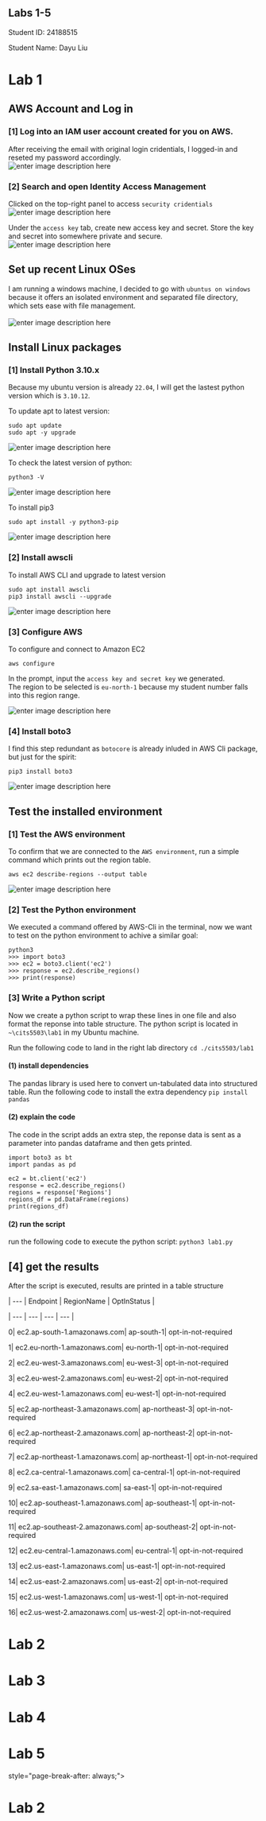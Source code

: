 <p></p><div></div><p></p>
  <h2>Labs 1-5</h2>
  <p>Student ID: 24188515</p>
  <p>Student Name: Dayu Liu</p>
<h1 id="lab-1">Lab 1</h1>
<h2 id="aws-account-and-log-in">AWS Account and Log in</h2>
<h3 id="log-into-an-iam-user-account-created-for-you-on-aws.">[1] Log into an IAM user account created for you on AWS.</h3>
<p>After receiving the email with original login cridentials, I logged-in and reseted my password accordingly.<br>
<img src="http://127.0.0.1/assets/lab1-1.png" alt="enter image description here"></p>
<h3 id="search-and-open-identity-access-management">[2] Search and open Identity Access Management</h3>
<p>Clicked on the top-right panel to access <code>security cridentials</code><br>
<img src="http://127.0.0.1/assets/lab1-2.png" alt="enter image description here"></p>
<p>Under the <code>access key</code> tab, create new access key and secret. Store the key and secret into somewhere private and secure.<br>
<img src="http://127.0.0.1/assets/lab1-3.png" alt="enter image description here"></p>
<h2 id="set-up-recent-linux-oses">Set up recent Linux OSes</h2>
<p>
</p><p>
I am running a windows machine, I decided to go with <code>ubuntus on windows</code> because it offers an isolated environment and separated file directory, which sets ease with file management.<br><br>
<img src="http://127.0.0.1/assets/lab1-4.png" alt="enter image description here"></p>
<h2 id="install-linux-packages">Install Linux packages</h2>
<h3 id="install-python-3.10.x">[1] Install Python 3.10.x</h3>
<p>Because my ubuntu version is already <code>22.04</code>, I will get the lastest python version which is <code>3.10.12</code>.</p>
<p>To update apt to latest version:</p>
<pre><code>sudo apt update
sudo apt -y upgrade
</code></pre>
<p><img src="http://127.0.0.1/assets/lab1-5.png" alt="enter image description here"></p>
<p>To check the latest version of python:</p>
<pre><code>python3 -V
</code></pre>
<p><img src="http://127.0.0.1/assets/lab1-6.png" alt="enter image description here"></p>
<p>To install pip3</p>
<pre><code>sudo apt install -y python3-pip
</code></pre>
<p><img src="http://127.0.0.1/assets/lab1-7.png" alt="enter image description here"></p>
<h3 id="install-awsclih3">[2] Install awscli</h3>
<p>To install AWS CLI and upgrade to latest version</p>
<pre><code>sudo apt install awscli
pip3 install awscli --upgrade
</code></pre>
<p><img src="http://127.0.0.1/assets/lab1-8.png" alt="enter image description here"></p>

<h3 id="configure-aws">[3] Configure AWS</h3>
To configure and connect to Amazon EC2
<pre><code>aws configure
</code></pre>
<p>In the prompt, input the <code>access key and secret key</code> we generated.<br>
The region to be selected is <code>eu-north-1</code> because my student number falls into this region range.</p>
<p><img src="http://127.0.0.1/assets/lab1-9.png" alt="enter image description here"></p>
<h3 id="install-boto3">[4] Install boto3</h3>
I find this step redundant as <code>botocore</code> is already inluded in AWS Cli package, but just for the spirit:
<pre><code>pip3 install boto3
</code></pre>

 ![enter image description here](http://127.0.0.1/assets/lab1-10.png)

<h2 id="test-the-installed-environment">Test the installed environment</h2>
<h3 id="test-the-aws-environment">[1] Test the AWS environment</h3>
To confirm that we are connected to the <code>AWS environment</code>, run a simple command which prints out the region table.

    aws ec2 describe-regions --output table
  
  ![enter image description here](http://127.0.0.1/assets/lab1-11.png)

<h3 id="test-the-python-environment">[2] Test the Python environment</h3>
We executed a command offered by AWS-Cli in the terminal, now we want to test on the python environment to achive a similar goal:

    python3
    >>> import boto3
    >>> ec2 = boto3.client('ec2')
    >>> response = ec2.describe_regions()
    >>> print(response)

<h3 id="write-a-python-script">[3] Write a Python script</h3>
Now we create a python script to wrap these lines in one file and also format the reponse into table structure.
The python script is located in <code>~\cits5503\lab1</code> in my Ubuntu machine.

Run the following code to land in the right lab directory
`cd ./cits5503/lab1`

#### (1) install dependencies
The pandas library is used here to convert un-tabulated data into structured table.
Run the following code to install the extra dependency
`pip install pandas`

#### (2) explain the code
The code in the script adds an extra step, the reponse data is sent as a parameter into pandas dataframe and then gets printed.

    import boto3 as bt
    import pandas as pd
    
    ec2 = bt.client('ec2')
    response = ec2.describe_regions()
    regions = response['Regions']
    regions_df = pd.DataFrame(regions)
    print(regions_df)

#### (2) run the script
run the following code to execute the python script:
`python3 lab1.py`

  

## [4] get the results

After the script is executed, results are printed in a table structure

  

| --- | Endpoint | RegionName | OptInStatus |

| --- | --- | --- | --- |

0| ec2.ap-south-1.amazonaws.com| ap-south-1| opt-in-not-required

1| ec2.eu-north-1.amazonaws.com| eu-north-1| opt-in-not-required

2| ec2.eu-west-3.amazonaws.com| eu-west-3| opt-in-not-required

3| ec2.eu-west-2.amazonaws.com| eu-west-2| opt-in-not-required

4| ec2.eu-west-1.amazonaws.com| eu-west-1| opt-in-not-required

5| ec2.ap-northeast-3.amazonaws.com| ap-northeast-3| opt-in-not-required

6| ec2.ap-northeast-2.amazonaws.com| ap-northeast-2| opt-in-not-required

7| ec2.ap-northeast-1.amazonaws.com| ap-northeast-1| opt-in-not-required

8| ec2.ca-central-1.amazonaws.com| ca-central-1| opt-in-not-required

9| ec2.sa-east-1.amazonaws.com| sa-east-1| opt-in-not-required

10| ec2.ap-southeast-1.amazonaws.com| ap-southeast-1| opt-in-not-required

11| ec2.ap-southeast-2.amazonaws.com| ap-southeast-2| opt-in-not-required

12| ec2.eu-central-1.amazonaws.com| eu-central-1| opt-in-not-required

13| ec2.us-east-1.amazonaws.com| us-east-1| opt-in-not-required

14| ec2.us-east-2.amazonaws.com| us-east-2| opt-in-not-required

15| ec2.us-west-1.amazonaws.com| us-west-1| opt-in-not-required

16| ec2.us-west-2.amazonaws.com| us-west-2| opt-in-not-required

<h1 id="lab-2">Lab 2</h1>
<div></div>
<h1 id="lab-3">Lab 3</h1>
<div></div>
<h1 id="lab-4">Lab 4</h1>
<div></div>
<h1 id="lab-5">Lab 5</h1> style="page-break-after: always;"&gt;
<h1 id="lab-2">Lab 2</h1>

<!--stackedit_data:
eyJoaXN0b3J5IjpbOTU5ODAzNzA0XX0=
-->